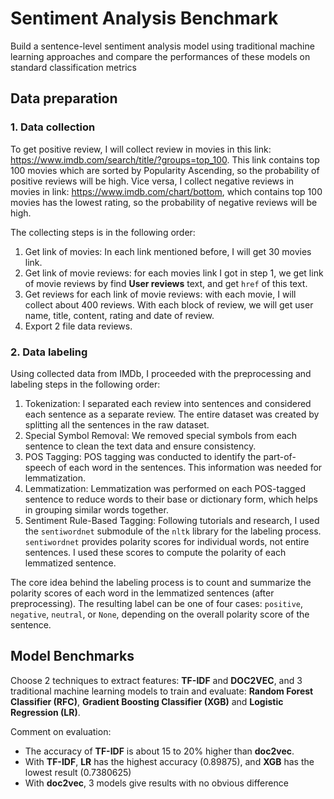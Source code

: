 # Sentiment Analysis Benchmark
 Build a sentence-level sentiment analysis model using traditional machine learning approaches and compare the performances of these models on standard classification metrics


## Data preparation
### 1. Data collection

To get positive review, I will collect review in movies in this link: https://www.imdb.com/search/title/?groups=top_100. This link contains top 100 movies which are sorted by Popularity Ascending, so the probability of positive reviews will be high. Vice versa, I collect negative reviews in movies in link: https://www.imdb.com/chart/bottom, which contains top 100 movies has the lowest rating, so the probability of negative reviews will be high.

The collecting steps is in the following order:
1. Get link of movies: In each link mentioned before, I will get 30 movies link.
2. Get link of movie reviews: for each movies link I got in step 1, we get link of movie reviews by find **User reviews** text, and get `href` of this text. 
3. Get reviews for each link of movie reviews: with each movie, I will collect about 400 reviews. With each block of review, we will get user name, title, content, rating and date of review.
4. Export 2 file data reviews.


### 2. Data labeling

Using collected data from IMDb, I proceeded with the preprocessing and labeling steps in the following order:

1.  Tokenization: I separated each review into sentences and considered each sentence as a separate review. The entire dataset was created by splitting all the sentences in the raw dataset.
2.  Special Symbol Removal: We removed special symbols from each sentence to clean the text data and ensure consistency.
3.  POS Tagging: POS tagging was conducted to identify the part-of-speech of each word in the sentences. This information was needed for lemmatization.
4.  Lemmatization: Lemmatization was performed on each POS-tagged sentence to reduce words to their base or dictionary form, which helps in grouping similar words together.
5.  Sentiment Rule-Based Tagging: Following tutorials and research, I used the `sentiwordnet` submodule of the `nltk` library for the labeling process. `sentiwordnet` provides polarity scores for individual words, not entire sentences. I used these scores to compute the polarity of each lemmatized sentence.

The core idea behind the labeling process is to count and summarize the polarity scores of each word in the lemmatized sentences (after preprocessing). The resulting label can be one of four cases: `positive`, `negative`, `neutral`, or `None`, depending on the overall polarity score of the sentence.


## Model Benchmarks
Choose 2 techniques to extract features: **TF-IDF** and **DOC2VEC**, and 3 traditional machine learning models to train and evaluate: **Random Forest Classifier (RFC)**, **Gradient Boosting Classifier (XGB)** and **Logistic Regression (LR)**.

Comment on evaluation:
- The accuracy of **TF-IDF** is about 15 to 20% higher than **doc2vec**.
- With **TF-IDF**, **LR** has the highest accuracy (0.89875), and **XGB** has the lowest result (0.7380625)
- With **doc2vec**, 3 models give results with no obvious difference
